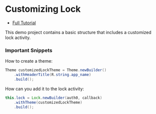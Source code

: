 # Customizing Lock

- [Full Tutorial](https://auth0.com/docs/quickstart/native/android/10-customizing-lock)

This demo project contains a basic structure that includes a customized lock activity.

### Important Snippets

How to create a theme:

```java
Theme customizedLockTheme = Theme.newBuilder()
	.withHeaderTitle(R.string.app_name)
	.build();
```

How can you add it to the lock activity:

```java
this.lock = Lock.newBuilder(auth0, callback)
	.withTheme(customizedLockTheme)
	.build();
```	